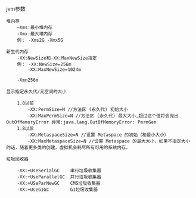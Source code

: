 jvm参数
    
    堆内存
        –Xms:最小堆内存
        -Xmx:最大堆内存
        例： -Xms2G -Xmx5G
    
    新生代内存
        -XX:NewSize和-XX:MaxNewSize指定
        例： -XX:NewSize=256m
            -XX:MaxNewSize=1024m
        
        -Xmn256m 
    
    显示指定永久代/元空间的大小
        
        1.8以前
            -XX:PermSize=N //方法区 (永久代) 初始大小
            -XX:MaxPermSize=N //方法区 (永久代) 最大大小,超过这个值将会抛出 OutOfMemoryError 异常:java.lang.OutOfMemoryError: PermGen
        1.8以后
            -XX:MetaspaceSize=N //设置 Metaspace 的初始（和最小大小）
            -XX:MaxMetaspaceSize=N //设置 Metaspace 的最大大小，如果不指定大小的话，随着更多类的创建，虚拟机会耗尽所有可用的系统内存。
    
    垃圾回收器
    
        -XX:+UseSerialGC    串行垃圾收集器
        -XX:+UseParallelGC  并行垃圾收集器
        -XX:+USeParNewGC    CMS垃圾收集器
        -XX:+UseG1GC        G1垃圾收集器